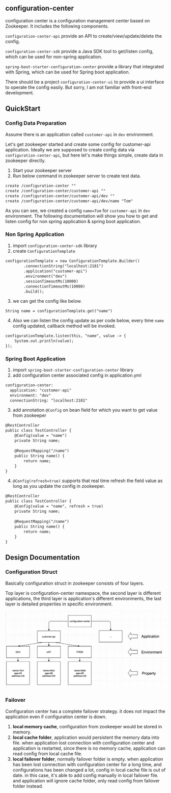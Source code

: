 ## configuration-center

configuration center is a configuration management center based on Zookeeper.
It includes the following components.

`configuration-center-api` provide an API to create/view/update/delete the config.

`configuration-center-sdk` provide a Java SDK tool to get/listen config, which can be used for non-spring application.

`spring-boot-starter-configuration-center` provide a library that integrated with Spring, which can be used for Spring boot application.

There should be a project `configuration-center-ui` to provide a ui interface to operate the config easily. But sorry, I am not familiar with front-end development.
 
## QuickStart

### Config Data Preparation
Assume there is an application called `customer-api` in `dev` environment.

Let's get zookeeper started and create some config for customer-api application.
Ideally we are supposed to create config data via `configuration-center-api`, but here let's make things simple, create data in zookeeper directly.

1. Start your zookeeper server
2. Run below command in zookeeper server to create test data.
```
create /configuration-center ""
create /configuration-center/customer-api ""
create /configuration-center/customer-api/dev ""
create /configuration-center/customer-api/dev/name "Tom"
```

As you can see, we created a config `name=Tom` for `customer-api` in `dev` environment.
The following documentation will show you how to get and listen config for non spring application & spring boot application.

### Non Spring Application
1. import `configuration-center-sdk` library
2. create `ConfigurationTemplate`
```
configurationTemplate = new ConfigurationTemplate.Builder()
        .connectionString("localhost:2181")
        .application("customer-api")
        .environment("dev")
        .sessionTimeoutMs(10000)
        .connectionTimeoutMs(10000)
        .build();
```

3. we can get the config like below.
```
String name = configurationTemplate.get("name")
```

4. Also we can listen the config update as per code below, every time `name` config updated, callback method will be invoked.
```
configurationTemplate.listen(this, "name", value -> {
    System.out.println(value);
});    
```

### Spring Boot Application
1. import `spring-boot-starter-configuration-center` library
2. add configuration center associated config in application.yml
```
configuration-center:
  application: "customer-api"
  environment: "dev"
  connectionString: "localhost:2181"
```
3. add annotation `@Config` on bean field for which you want to get value from zookeeper

```
@RestController
public class TestController {
    @Config(value = "name")
    private String name;

    @RequestMapping("/name")
    public String name() {
        return name;
    }
}
```

4. `@Config(refresh=true)` supports that real time refresh the field value as long as you update the config in zookeeper.
```
@RestController
public class TestController {
    @Config(value = "name", refresh = true)
    private String name;

    @RequestMapping("/name")
    public String name() {
        return name;
    }
}
```

## Design Documentation

### Configuration Struct
Basically configuration struct in zookeeper consists of four layers.

Top layer is configuration-center namespace, the second layer is different applications, 
the third layer is application's different environments, the last layer is detailed properties in specific environment.
 
![configuration-struct](./images/configuration-struct.png)


### Failover
Configuration center has a complete failover strategy. it does not impact the application even if configuration center is down. 

1. **local memory cache**, configuration from zookeeper would be stored in memory.  
2. **local cache folder**, application would persistent the memory data into file. 
when application lost connection with configuration center and application is restarted, since there is no memory cache, application can read config from local cache file.
3. **local failover folder**, normally failover folder is empty. when application has been lost connection with configuration center for a long time, and configurations has been changed a lot, config in local cache file is out of date.
in this case, it's able to add config manually in local failover file. and application will ignore cache folder, only read config from failover folder instead.